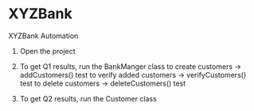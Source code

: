# XYZBank
XYZBank Automation 

1. Open the project
2. To get Q1 results, run the BankManger class
	to create customers -> addCustomers() test
	to verify added customers -> verifyCustomers() test
	to delete customers -> deleteCustomers() test
  
3. To get Q2 results, run the Customer class
